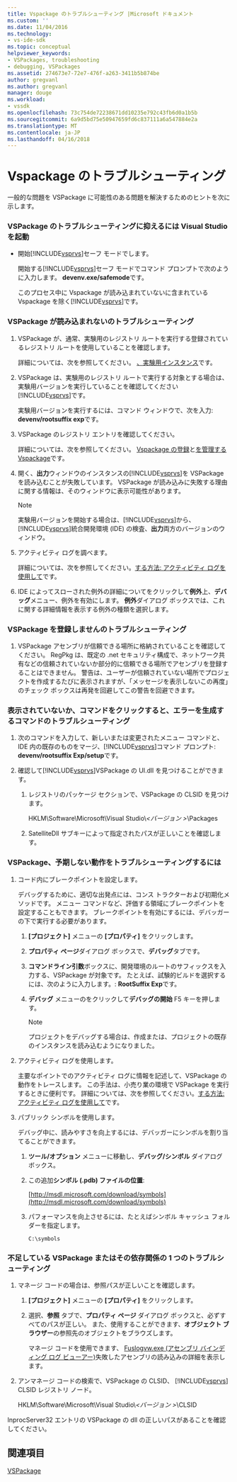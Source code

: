 ```yaml
---
title: Vspackage のトラブルシューティング |Microsoft ドキュメント
ms.custom: ''
ms.date: 11/04/2016
ms.technology:
- vs-ide-sdk
ms.topic: conceptual
helpviewer_keywords:
- VSPackages, troubleshooting
- debugging, VSPackages
ms.assetid: 274673e7-72e7-476f-a263-3411b5b874be
author: gregvanl
ms.author: gregvanl
manager: douge
ms.workload:
- vssdk
ms.openlocfilehash: 73c754de72238671dd10235e792c43fb6d0a1b5b
ms.sourcegitcommit: 6a9d5bd75e50947659fd6c837111a6a547884e2a
ms.translationtype: MT
ms.contentlocale: ja-JP
ms.lasthandoff: 04/16/2018
---
```

# <a name="troubleshooting-vspackages"></a>Vspackage のトラブルシューティング
一般的な問題を VSPackage に可能性のある問題を解決するためのヒントを次に示します。  
  
### <a name="to-troubleshoot-a-vspackage-that-keeps-visual-studio-from-starting"></a>VSPackage のトラブルシューティングに抑えるには Visual Studio を起動  
  
-   開始[!INCLUDE[vsprvs](../code-quality/includes/vsprvs_md.md)]セーフ モードでします。  
  
     開始する[!INCLUDE[vsprvs](../code-quality/includes/vsprvs_md.md)]セーフ モードでコマンド プロンプトで次のように入力します。 **devenv.exe/safemode**です。  
  
     このプロセス中に Vspackage が読み込まれていないに含まれている Vspackage を除く[!INCLUDE[vsprvs](../code-quality/includes/vsprvs_md.md)]です。  
  
### <a name="to-troubleshoot-a-vspackage-that-does-not-load"></a>VSPackage が読み込まれないのトラブルシューティング  
  
1.  VSPackage が、通常、実験用のレジストリ ルートを実行する登録されているレジストリ ルートを使用していることを確認します。  
  
     詳細については、次を参照してください。 [、実験用インスタンス](../extensibility/the-experimental-instance.md)です。  
  
2.  VSPackage は、実験用のレジストリ ルートで実行する対象とする場合は、実験用バージョンを実行していることを確認してください[!INCLUDE[vsprvs](../code-quality/includes/vsprvs_md.md)]です。  
  
     実験用バージョンを実行するには、コマンド ウィンドウで、次を入力: **devenv/rootsuffix exp**です。  
  
3.  VSPackage のレジストリ エントリを確認してください。  
  
     詳細については、次を参照してください。 [Vspackage の登録](http://msdn.microsoft.com/en-us/31e6050f-1457-4849-944a-a3c36b76f3dd)と[を管理する Vspackage](../extensibility/managing-vspackages.md)です。  
  
4.  開く、**出力**ウィンドウのインスタンスの[!INCLUDE[vsprvs](../code-quality/includes/vsprvs_md.md)]を VSPackage を読み込むことが失敗しています。 VSPackage が読み込みに失敗する理由に関する情報は、そのウィンドウに表示可能性があります。  
  
    > [!NOTE]
    >  実験用バージョンを開始する場合は、[!INCLUDE[vsprvs](../code-quality/includes/vsprvs_md.md)]から、[!INCLUDE[vsprvs](../code-quality/includes/vsprvs_md.md)]統合開発環境 (IDE) の検査、**出力**両方のバージョンのウィンドウ。  
  
5.  アクティビティ ログを調べます。  
  
     詳細については、次を参照してください。[する方法: アクティビティ ログを使用して](../extensibility/how-to-use-the-activity-log.md)です。  
  
6.  IDE によってスローされた例外の詳細についてをクリックして**例外**上、**デバッグ**メニュー、例外を有効にします。 **例外**ダイアログ ボックスでは、これに関する詳細情報を表示する例外の種類を選択します。  
  
### <a name="to-troubleshoot-a-vspackage-that-does-not-register"></a>VSPackage を登録しませんのトラブルシューティング  
  
1.  VSPackage アセンブリが信頼できる場所に格納されていることを確認してください。 RegPkg は、既定の .net セキュリティ構成で、ネットワーク共有などの信頼されていないか部分的に信頼できる場所でアセンブリを登録することはできません。 警告は、ユーザーが信頼されていない場所でプロジェクトを作成するたびに表示されますが、「メッセージを表示しないこの再度」のチェック ボックスは再発を回避してこの警告を回避できます。  
  
### <a name="to-troubleshoot-a-command-that-is-not-visible-or-that-generates-an-error-when-you-click-a-command"></a>表示されていないか、コマンドをクリックすると、エラーを生成するコマンドのトラブルシューティング  
  
1.  次のコマンドを入力して、新しいまたは変更されたメニュー コマンドと、IDE 内の既存のものをマージ、[!INCLUDE[vsprvs](../code-quality/includes/vsprvs_md.md)]コマンド プロンプト: **devenv/rootsuffix Exp/setup**です。  
  
2.  確認して[!INCLUDE[vsprvs](../code-quality/includes/vsprvs_md.md)]VSPackage の UI.dll を見つけることができます。  
  
    1.  レジストリのパッケージ セクションで、VSPackage の CLSID を見つけます。  
  
         HKLM\Software\Microsoft\Visual Studio\\*\<バージョン >*\Packages  
  
    2.  SatelliteDll サブキーによって指定されたパスが正しいことを確認します。  
  
### <a name="to-troubleshoot-a-vspackage-that-behaves-unexpectedly"></a>VSPackage、予期しない動作をトラブルシューティングするには  
  
1.  コード内にブレークポイントを設定します。  
  
     デバッグするために、適切な出発点には、コンス トラクターおよび初期化メソッドです。 メニュー コマンドなど、評価する領域にブレークポイントを設定することもできます。 ブレークポイントを有効にするには、デバッガーの下で実行する必要があります。  
  
    1.  **[プロジェクト]** メニューの **[プロパティ]** をクリックします。  
  
    2.  **プロパティ ページ**ダイアログ ボックスで、**デバッグ**タブです。  
  
    3.  **コマンドライン引数**ボックスに、開発環境のルートのサフィックスを入力する、VSPackage が対象です。 たとえば、試験的ビルドを選択するには、次のように入力します。: **RootSuffix Exp**です。  
  
    4.  **デバッグ** メニューのをクリックして**デバッグの開始** F5 キーを押します。  
  
        > [!NOTE]
        >  プロジェクトをデバッグする場合は、作成または、プロジェクトの既存のインスタンスを読み込むようになりました。  
  
2.  アクティビティ ログを使用します。  
  
     主要なポイントでのアクティビティ ログに情報を記述して、VSPackage の動作をトレースします。 この手法は、小売り業の環境で VSPackage を実行するときに便利です。 詳細については、次を参照してください。[する方法: アクティビティ ログを使用して](../extensibility/how-to-use-the-activity-log.md)です。  
  
3.  パブリック シンボルを使用します。  
  
     デバッグ中に、読みやすさを向上するには、デバッガーにシンボルを割り当てることができます。  
  
    1.  **ツール/オプション** メニューに移動し、**デバッグ/シンボル** ダイアログ ボックス。  
  
    2.  この追加**シンボル (.pdb) ファイルの位置**:  
  
         [http://msdl.microsoft.com/download/symbols](http://msdl.microsoft.com/download/symbols)  
  
    3.  パフォーマンスを向上させるには、たとえばシンボル キャッシュ フォルダーを指定します。  
  
        ```  
        C:\symbols  
        ```  
  
### <a name="to-troubleshoot-a-missing-vspackage-or-one-of-its-dependencies"></a>不足している VSPackage またはその依存関係の 1 つのトラブルシューティング  
  
1.  マネージ コードの場合は、参照パスが正しいことを確認します。  
  
    1.  **[プロジェクト]** メニューの **[プロパティ]** をクリックします。  
  
    2.  選択、**参照** タブで、**プロパティ ページ** ダイアログ ボックスと、必ずすべてのパスが正しい。 また、使用することができます、**オブジェクト ブラウザー**の参照先のオブジェクトをブラウズします。  
  
         マネージ コードを使用できます、 [Fuslogvw.exe (アセンブリ バインディング ログ ビューアー)](/dotnet/framework/tools/fuslogvw-exe-assembly-binding-log-viewer)失敗したアセンブリの読み込みの詳細を表示します。  
  
2.  アンマネージ コードの検索で、VSPackage の CLSID、 [!INCLUDE[vsprvs](../code-quality/includes/vsprvs_md.md)] CLSID レジストリ ノード。  
  
     HKLM\Software\Microsoft\Visual Studio\\*\<バージョン >*\CLSID  
  
 InprocServer32 エントリの VSPackage の dll の正しいパスがあることを確認してください。  
  
## <a name="see-also"></a>関連項目  
 [VSPackage](../extensibility/internals/vspackages.md)